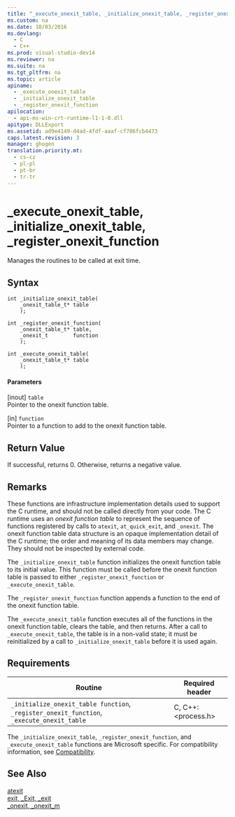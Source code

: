 ```yaml
---
title: "_execute_onexit_table, _initialize_onexit_table, _register_onexit_function"
ms.custom: na
ms.date: 10/03/2016
ms.devlang: 
  - C
  - C++
ms.prod: visual-studio-dev14
ms.reviewer: na
ms.suite: na
ms.tgt_pltfrm: na
ms.topic: article
apiname: 
  - _execute_onexit_table
  - _initialize_onexit_table
  - _register_onexit_function
apilocation: 
  - api-ms-win-crt-runtime-l1-1-0.dll
apitype: DLLExport
ms.assetid: ad9e4149-d4ad-4fdf-aaaf-cf786fcb4473
caps.latest.revision: 3
manager: ghogen
translation.priority.mt: 
  - cs-cz
  - pl-pl
  - pt-br
  - tr-tr
---
```

# _execute_onexit_table, _initialize_onexit_table, _register_onexit_function
Manages the routines to be called at exit time.  
  
## Syntax  
  
```  
int _initialize_onexit_table(  
    _onexit_table_t* table  
    );  
  
int _register_onexit_function(  
    _onexit_table_t* table,  
    _onexit_t        function  
    );  
  
int _execute_onexit_table(  
    _onexit_table_t* table  
    );  
```  
  
#### Parameters  
 [inout] `table`  
 Pointer to the onexit function table.  
  
 [in] `function`  
 Pointer to a function to add to the onexit function table.  
  
## Return Value  
 If successful, returns 0. Otherwise, returns a negative value.  
  
## Remarks  
 These functions are infrastructure implementation details used to support the C runtime, and should not be called directly from your code. The C runtime uses an *onexit function table* to represent the sequence of functions registered by calls to `atexit`, `at_quick_exit`, and `_onexit`. The onexit function table data structure is an opaque implementation detail of the C runtime; the order and meaning of its data members may change. They should not be inspected by external code.  
  
 The `_initialize_onexit_table` function initializes the onexit function table to its initial value.  This function must be called before the onexit function table is passed to either `_register_onexit_function` or `_execute_onexit_table`.  
  
 The `_register_onexit_function` function appends a function to the end of the onexit function table.  
  
 The `_execute_onexit_table` function executes all of the functions in the onexit function table, clears the table, and then returns. After a call to `_execute_onexit_table`, the table is in a non-valid state; it must be reinitialized by a call to `_initialize_onexit_table` before it is used again.  
  
## Requirements  
  
|Routine|Required header|  
|-------------|---------------------|  
|`_initialize_onexit_table function`, `_register_onexit_function`, `_execute_onexit_table`|C, C++: <process.h>|  
  
 The `_initialize_onexit_table`, `_register_onexit_function`, and `_execute_onexit_table` functions are Microsoft specific. For compatibility information, see [Compatibility](../VS_visualcpp/Compatibility.md).  
  
## See Also  
 [atexit](../VS_visualcpp/atexit.md)   
 [exit, _Exit, _exit](../VS_visualcpp/exit--_Exit--_exit.md)   
 [_onexit, _onexit_m](../VS_visualcpp/_onexit--_onexit_m.md)